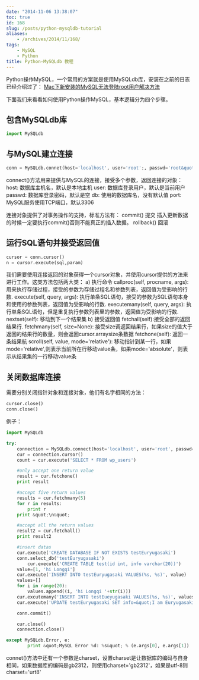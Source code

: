 ```yaml
---
date: "2014-11-06 13:38:07"
toc: true
id: 168
slug: /posts/python-mysqldb-tutorial
aliases:
    - /archives/2014/11/168/
tags:
    - MySQL
    - Python
title: Python-MySQLdb 教程
---
```


Python操作MySQL，一个常用的方案就是使用MySQLdb库，安装在之前的日志已经介绍过了：
[Mac下新安装的MySQL无法登陆root用户解决方法](http://www.euryugasaki.com/archives/853 "Mac下新安装的MySQL无法登陆root用户解决方法")

下面我们来看看如何使用Python操作MySQL，基本逻辑分为四个步骤。

<!-- more -->

## 包含MySQLdb库

``` python
import MySQLdb
```

## 与MySQL建立连接

``` python
conn = MySQLdb.connet(host='localhost', user='root';, passwd='root&quot;, db = 'euryugasaki', port=3306)
```

connect()方法用来提供与MySQL的连接，接受多个参数，返回连接的对象：
host: 数据库主机名，默认是本地主机
user: 数据库登录用户，默认是当前用户
passwd: 数据库登录密码，默认是空
db: 使用的数据库名，没有默认值
port: MySQL服务使用TCP端口，默认3306

连接对象提供了对事务操作的支持，标准方法有：
commit() 提交
插入更新数据的时候一定要执行commit()否则不能真正的插入数据。
rollback() 回滚

## 运行SQL语句并接受返回值

``` python
cursor = conn.cursor()
n = cursor.execute(sql,param)
```

我们需要使用连接返回的对象获得一个cursor对象，并使用cursor提供的方法来进行工作。这类方法包括两大类：
a) 执行命令
callproc(self, procname, args): 用来执行存储过程，接受的参数为存储过程名和参数列表，返回值为受影响的行数.
execute(self, query, args): 执行单条SQL语句，接受的参数为SQL语句本身和使用的参数列表，返回值为受影响的行数.
executemany(self, query, args): 执行单条SQL语句，但是重复执行参数列表里的参数，返回值为受影响的行数.
nextset(self): 移动到下一个结果集
b) 接受返回值
fetchall(self):接受全部的返回结果行.
fetchmany(self, size=None): 接受size调返回结果行，如果size的值大于返回的结果行的数量，则会返回cursor.arraysize条数据
fetchone(self): 返回一条结果航
scroll(self, value, mode='relative'): 移动指针到某一行，如果mode='relative',则表示当前所在行移动value条，如果mode='absolute'，则表示从结果集的一行移动value条

## 关闭数据库连接
需要分别关闭指针对象和连接对象，他们有名字相同的方法：

``` python
cursor.close()
conn.close()
```

例子：

``` python
import MySQLdb

try:
	connection = MySQLdb.connect(host='localhost', user='root', passwd='cvlabock', db = 'euryugasaki', port=3306)
	cur = connection.cursor()
	count = cur.execute('SELECT * FROM wp_users')

	#only accept one return value
	result = cur.fetchone()
	print result

	#accept five return values
	results = cur.fetchmany(5)
	for r in results:
		print r
	print &quot;\n&quot;

	#accept all the return values
	result2 = cur.fetchall()
	print result2

	#insert datas
	cur.execute('CREATE DATABASE IF NOT EXISTS testEuryugasaki')
	conn.select_db('testEuryugasaki')
        cur.execute('CREATE TABLE test(id int, info varchar(20))')
	value=[1, 'hi Longqi']
	cur.execute('INSERT INTO testEuryugasaki VALUES(%s, %s)', value)
	values=[]
	for i in range(20):
		values.append((i, 'hi Longqi '+str(i)))
	cur.excutemany('INSERT INTO testEueyugasaki VALUES(%s, %s)', values)
	cur.execute('UPDATE testEuryugasaki SET info=&quot;I am Euryugasaki&quot; WHERE id = 3')

	conn.commit()

	cur.close()
	connection.close()

except MySQLdb.Error, e:
		print &quot;MySQL Error %d: %s&quot; % (e.args[0], e.args[1])
```

connet()方法中还有一个参数是charset，设置charset是让数据库的编码与自身相同，如果数据库的编码是gb2312，则使用charset='gb2312'，如果是utf-8则charset='urt8'